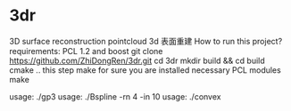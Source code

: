 # 3dr
3D surface reconstruction
pointcloud
3d 表面重建
How to run this project?
requirements: PCL 1.2 and boost
git clone https://github.com/ZhiDongRen/3dr.git
cd 3dr 
mkdir build && cd build 
cmake ..  this step make for sure you are installed necessary PCL modules
make 

usage: ./gp3 <your pcd file> 
usage: ./Bspline <your pcd file> -rn 4 -in 10
usage: ./convex <your pcd file>
